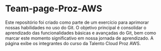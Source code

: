 # Team-page-Proz-AWS
Este repositório foi criado como parte de um exercício para aprimorar nossas habilidades no uso do Git. O objetivo principal é consolidar o aprendizado das funcionalidades básicas e avançadas do Git, bem como marcar este momento significativo em nossa jornada de aprendizado.  A página exibe os integrantes do curso da Talento Cloud Proz AWS.
